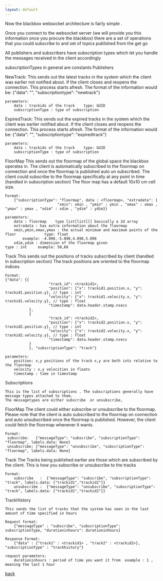 ```yaml
---
layout: default
---
```


Now the blackbox websocket architecture is fairly simple . 

Once you connect to the websocket server (we will provide you this information once you procure the blackbox) 
there are a set of operations that you could subscribe to and set of topics published from the get go

All publishers and subscribers have subscription types which let you handle the messages received in the client accordingly

subscriptionTypes in general are constants
Publishers

NewTrack:
    This sends out the latest tracks in the system which the client was earlier not notified about. 
    If the client closes and reopens the connection. This process starts afresh.
    The format of the information would be:
        {"data": "<trackid1>", "subscriptiontype": "newtrack"}
    
    parameters:
        data : trackids of the track    type: GUID
        subscriptionType : type of subscription 
ExpiredTrack:
    This sends out the expired tracks in the system which the client was earlier notified about. 
    If the client closes and reopens the connection. This process starts afresh.
    The format of the information would be:
        {"data": "<trackid1>", "subscriptiontype": "expiredtrack"}
    
    parameters:
        data : trackids of the track    type: GUID
        subscriptionType : type of subscription 

FloorMap
    This sends out the floormap of the global space the blackbox operates in.
    The client is automatically subscribed to the floormap on connection and 
    once the floormap is published auto un subscribed.
    The client could subscribe to the floormap specifically at any point in time (handled in subscription section)
    The floor map has a default 10x10 cm cell size.
    
    Format:
        {"subscriptionType": "floormap", data : <floormap>, "extradata": {
                            "xmin": xmin , "ymin" : ymin , "xmax" : xmax , "ymax" : ymax , "xdim" : xdim , "ydim" : ydim}}
    
    parameters:
        data : floormap    type list[list[]] basically a 2d array
        extradata : has extra information about the floormap
        xmin,ymin,xmax,ymax : the actual minimum and maximum points of the floor             type: float    
            example: -4.098,-5.098,4.098,5.098
        xdim,ydim : dimension of the floormap given                                          type : int     example: 50,60
        
Track
    This sends out the positions of tracks subscribed by client (handled in subscription section)
    The track positions are oriented to the floormap indices
    
    Format:
    {"data": {{
                        "track_id": <trackid1>,
                        "position": {"x": trackid1.position.x, "y": trackid1.position.y}, // type : int 
                        "velocity": {"x": trackid1.velocity.x, "y": trackid1.velocity.y}, // type : float
                        "timestamp": data.header.stamp.nsecs
               },
               {
                        "track_id": <trackid2>,
                        "position": {"x": trackid2.position.x, "y": trackid2.position.y}, // type : int 
                        "velocity": {"x": trackid2.velocity.x, "y": trackid2.velocity.y}, // type : float
                        "timestamp": data.header.stamp.nsecs
               }   
               }, "subscriptionType": "track"}
   
    parameters:
        position: x,y positions of the track x,y are both ints relative to the floormap
        velocity : x,y velocities in floats 
        timestamp : time in timestamp
        

Subscriptions

    This is the list of subscriptions . The subscriptions generally have message types attached to them. 
    The messagetypes are either subscribe  or unsubscribe,
FloorMap
    The client could either subscribe or unsubscribe to the floormap. 
    Please note that the client is auto subscribed to the floormap on connection and 
    auto unsubscribed once the floormap is published.
    However, the client could fetch the floormap whenever it wants.
    
    Format:
     subscribe:   {"messageType": "subscribe", "subscriptionType": "floormap", labels.data: None}
     unsubscribe: {"messageType": "unsubscribe", "subscriptionType": "floormap", labels.data: None}
     
Track
    The Tracks being published earlier are those which are subscribed by the client. 
    This is how you subscribe or unsubscribe to the tracks
    
    Format:
        subscribe   :  {"messageType": "subscribe", "subscriptionType": "track", labels.data: {"trackid1","trackid2"}}
        unsubscribe :  {"messageType": "unsubscribe", "subscriptionType": "track", labels.data: {"trackid1","trackid2"}}

TrackHistory
    
    This sends the list of tracks that the system has seen in the last amount of time specified in hours
    
    Request format:
        {"messageType" : "subscribe", "subscriptionType": subscriptionType, "durationinhours": durationinhours}
        
    Response Format:
        {"data" : {"track1" : <trackid1> , "track2" : <trackid2>}, "subscriptionType" : "trackhistory"}
    
    request parameters:
        durationinhours : period of time you want it from  example : 1 , meaning the last 1 hour


[back](./)
